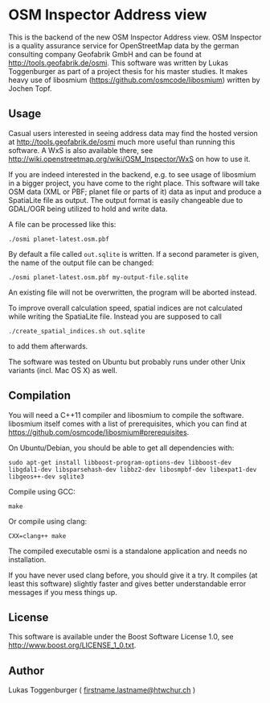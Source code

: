 # OSM Inspector Address view

This is the backend of the new OSM Inspector Address view. OSM Inspector is a quality assurance service for OpenStreetMap data by the german consulting company Geofabrik GmbH and can be found at http://tools.geofabrik.de/osmi. This software was written by Lukas Toggenburger as part of a project thesis for his master studies. It makes heavy use of libosmium (https://github.com/osmcode/libosmium) written by Jochen Topf.


## Usage

Casual users interested in seeing address data may find the hosted version at http://tools.geofabrik.de/osmi much more useful than running this software. A WxS is also available there, see http://wiki.openstreetmap.org/wiki/OSM_Inspector/WxS on how to use it.

If you are indeed interested in the backend, e.g. to see usage of libosmium in a bigger project, you have come to the right place. This software will take OSM data (XML or PBF; planet file or parts of it) data as input and produce a SpatiaLite file as output. The output format is easily changeable due to GDAL/OGR being utilized to hold and write data.

A file can be processed like this:

    ./osmi planet-latest.osm.pbf

By default a file called `out.sqlite` is written. If a second parameter is given, the name of the output file can be changed:

    ./osmi planet-latest.osm.pbf my-output-file.sqlite

An existing file will not be overwritten, the program will be aborted instead.

To improve overall calculation speed, spatial indices are not calculated while writing the SpatiaLite file. Instead you are supposed to call

    ./create_spatial_indices.sh out.sqlite

to add them afterwards. 

The software was tested on Ubuntu but probably runs under other Unix variants (incl. Mac OS X) as well.


## Compilation

You will need a C++11 compiler and libosmium to compile the software. libosmium itself comes with a list of prerequisites, which you can find at https://github.com/osmcode/libosmium#prerequisites.

On Ubuntu/Debian, you should be able to get all dependencies with:

    sudo apt-get install libboost-program-options-dev libboost-dev libgdal1-dev libsparsehash-dev libbz2-dev libosmpbf-dev libexpat1-dev libgeos++-dev sqlite3

Compile using GCC:

    make

Or compile using clang:

    CXX=clang++ make

The compiled executable osmi is a standalone application and needs no installation.

If you have never used clang before, you should give it a try. It compiles (at least this software) slightly faster and gives better understandable error messages if you mess things up.

## License

This software is available under the Boost Software License 1.0, see http://www.boost.org/LICENSE_1_0.txt.


## Author

Lukas Toggenburger ( firstname.lastname@htwchur.ch )


